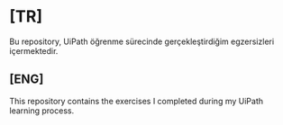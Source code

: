 # [TR]

Bu repository, UiPath öğrenme sürecinde gerçekleştirdiğim egzersizleri içermektedir.

## [ENG]

This repository contains the exercises I completed during my UiPath learning process.
